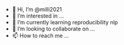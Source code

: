 - 👋 Hi, I’m @milli2021
- 👀 I’m interested in ...
- 🌱 I’m currently learning reproducibility nlp
- 💞️ I’m looking to collaborate on ...
- 📫 How to reach me ...

<!---
milli2021/milli2021 is a ✨ special ✨ repository because its `README.md` (this file) appears on your GitHub profile.
You can click the Preview link to take a look at your changes.
--->
